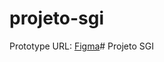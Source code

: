 # projeto-sgi

Prototype URL: [Figma](https://www.figma.com/file/NJA2RVGgOcgE2o10jKgScT/LaRedouteSGI)# Projeto SGI
